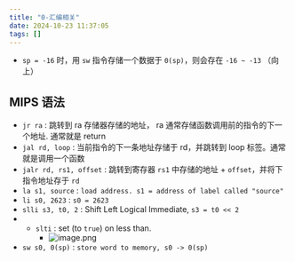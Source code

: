 ```yaml
---
title: "0-汇编相关"
date: 2024-10-23 11:37:05
tags: []
---
```

- `sp = -16` 时，用 `sw` 指令存储一个数据于 `0(sp)`，则会存在  `-16 ~ -13` （向上）

## MIPS 语法

- `jr ra` : 跳转到 ra 存储器存储的地址， ra 通常存储函数调用前的指令的下一个地址. 通常就是 return
- `jal rd, loop` :  当前指令的下一条地址存储于 rd，并跳转到 loop 标签。通常就是调用一个函数
- `jalr rd, rs1, offset` : 跳转到寄存器 `rs1` 中存储的地址 + `offset`，并将下指令地址存于 `rd`
- `la s1, source` :  `load address. s1 = address of label called "source"`
- `li s0, 2623` : `s0 = 2623`
- `slli s3, t0, 2` : Shift Left Logical Immediate, `s3 = t0 << 2`
- - `slti` : set (to `true`) on less than.
    - ![image.png](https://how-to-1258460161.cos.ap-shanghai.myqcloud.com/how-to/20250109210958.webp)
- `sw s0, 0(sp)` : `store word to memory, s0 -> 0(sp)`
